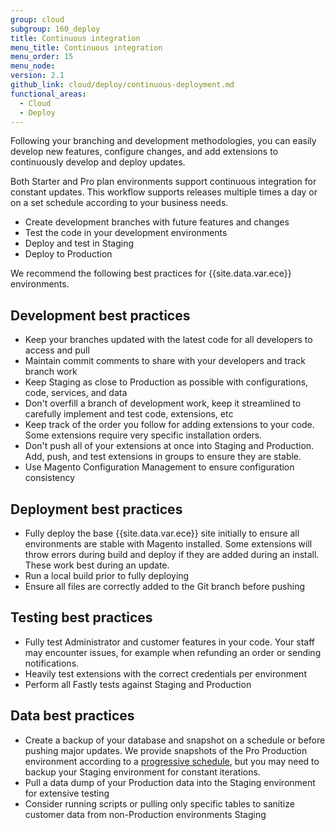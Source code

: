 ```yaml
---
group: cloud
subgroup: 160_deploy
title: Continuous integration
menu_title: Continuous integration
menu_order: 15
menu_node:
version: 2.1
github_link: cloud/deploy/continuous-deployment.md
functional_areas:
  - Cloud
  - Deploy
---
```


Following your branching and development methodologies, you can easily develop new features, configure changes, and add extensions to continuously develop and deploy updates.

Both Starter and Pro plan environments support continuous integration for constant updates. This workflow supports releases multiple times a day or on a set schedule according to your business needs.

* Create development branches with future features and changes
* Test the code in your development environments
* Deploy and test in Staging
* Deploy to Production

We recommend the following best practices for {{site.data.var.ece}} environments.

## Development best practices

* Keep your branches updated with the latest code for all developers to access and pull
* Maintain commit comments to share with your developers and track branch work
* Keep Staging as close to Production as possible with configurations, code, services, and data
* Don't overfill a branch of development work, keep it streamlined to carefully implement and test code, extensions, etc
* Keep track of the order you follow for adding extensions to your code. Some extensions require very specific installation orders.
* Don't push all of your extensions at once into Staging and Production. Add, push, and test extensions in groups to ensure they are stable.
* Use Magento Configuration Management to ensure configuration consistency

## Deployment best practices

* Fully deploy the base {{site.data.var.ece}} site initially to ensure all environments are stable with Magento installed. Some extensions will throw errors during build and deploy if they are added during an install. These work best during an update.
* Run a local build prior to fully deploying
* Ensure all files are correctly added to the Git branch before pushing

## Testing best practices

* Fully test Administrator and customer features in your code. Your staff may encounter issues, for example when refunding an order or sending notifications.
* Heavily test extensions with the correct credentials per environment
* Perform all Fastly tests against Staging and Production

## Data best practices

* Create a backup of your database and snapshot on a schedule or before pushing major updates. We provide snapshots of the Pro Production environment according to a [progressive schedule]({{page.baseurl}}/cloud/architecture/pro-architecture.html#backup-and-disaster-recovery), but you may need to backup your Staging environment for constant iterations.
* Pull a data dump of your Production data into the Staging environment for extensive testing
* Consider running scripts or pulling only specific tables to sanitize customer data from non-Production environments Staging

